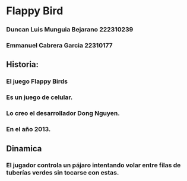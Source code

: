 # Flappy Bird
### Duncan Luis Munguia Bejarano 222310239
### Emmanuel Cabrera Garcia 22310177

## Historia:
### El juego Flappy Birds 
### Es un juego de celular.
### Lo creo el desarrollador Dong Nguyen.
### En el año 2013.

## Dinamica
### El jugador controla un pájaro intentando volar entre filas de tuberías verdes sin tocarse con estas.




